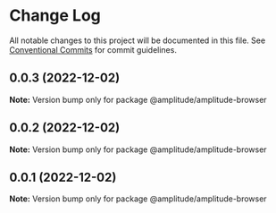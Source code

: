 # Change Log

All notable changes to this project will be documented in this file.
See [Conventional Commits](https://conventionalcommits.org) for commit guidelines.

## 0.0.3 (2022-12-02)

**Note:** Version bump only for package @amplitude/amplitude-browser





## 0.0.2 (2022-12-02)

**Note:** Version bump only for package @amplitude/amplitude-browser





## 0.0.1 (2022-12-02)

**Note:** Version bump only for package @amplitude/amplitude-browser

